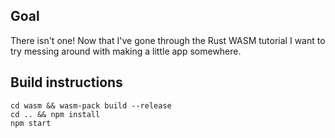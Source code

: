 ## Goal

There isn't one! Now that I've gone through the Rust WASM tutorial I want to try messing around with making a little app somewhere.

## Build instructions	
```
cd wasm && wasm-pack build --release
cd .. && npm install
npm start
```

